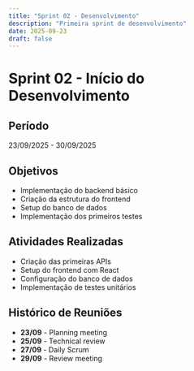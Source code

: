 ```yaml
---
title: "Sprint 02 - Desenvolvimento"
description: "Primeira sprint de desenvolvimento"
date: 2025-09-23
draft: false
---
```


# Sprint 02 - Início do Desenvolvimento

## Período
23/09/2025 - 30/09/2025

## Objetivos
- Implementação do backend básico
- Criação da estrutura do frontend
- Setup do banco de dados
- Implementação dos primeiros testes

## Atividades Realizadas
- Criação das primeiras APIs
- Setup do frontend com React
- Configuração do banco de dados
- Implementação de testes unitários

## Histórico de Reuniões
- **23/09** - Planning meeting
- **25/09** - Technical review
- **27/09** - Daily Scrum
- **29/09** - Review meeting
